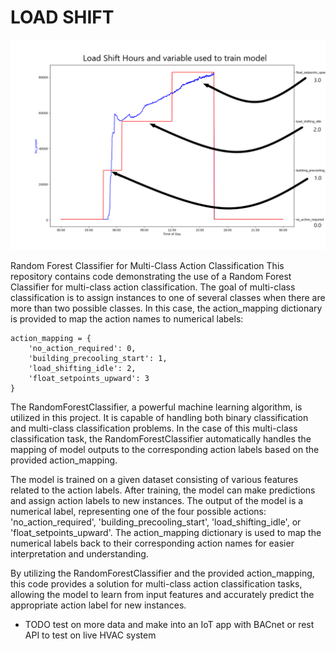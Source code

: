 # LOAD SHIFT 

![alg](images/rtu_power_and_action_2022-06-14_MOD.png)

Random Forest Classifier for Multi-Class Action Classification
This repository contains code demonstrating the use of a Random Forest Classifier for multi-class action classification. The goal of multi-class classification is to assign instances to one of several classes when there are more than two possible classes. In this case, the action_mapping dictionary is provided to map the action names to numerical labels:

```
action_mapping = {
    'no_action_required': 0,
    'building_precooling_start': 1,
    'load_shifting_idle': 2,
    'float_setpoints_upward': 3
}
```

The RandomForestClassifier, a powerful machine learning algorithm, is utilized in this project. It is capable of handling both binary classification and multi-class classification problems. In the case of this multi-class classification task, the RandomForestClassifier automatically handles the mapping of model outputs to the corresponding action labels based on the provided action_mapping.

The model is trained on a given dataset consisting of various features related to the action labels. After training, the model can make predictions and assign action labels to new instances. The output of the model is a numerical label, representing one of the four possible actions: 'no_action_required', 'building_precooling_start', 'load_shifting_idle', or 'float_setpoints_upward'. The action_mapping dictionary is used to map the numerical labels back to their corresponding action names for easier interpretation and understanding.

By utilizing the RandomForestClassifier and the provided action_mapping, this code provides a solution for multi-class action classification tasks, allowing the model to learn from input features and accurately predict the appropriate action label for new instances.


* TODO test on more data and make into an IoT app with BACnet or rest API to test on live HVAC system

